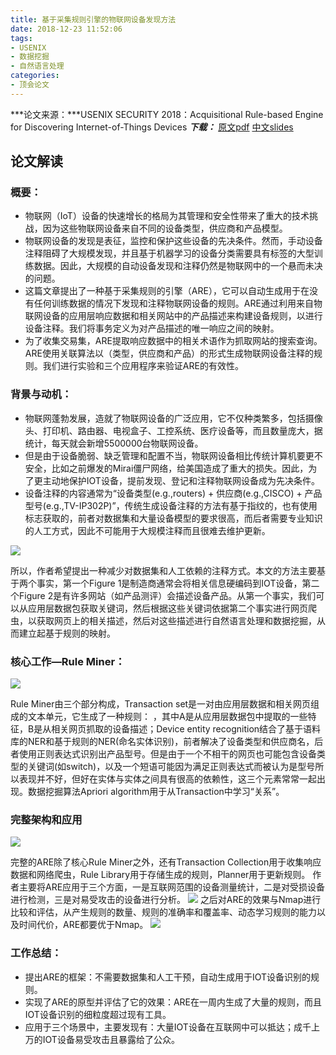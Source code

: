 ```yaml
---
title: 基于采集规则引擎的物联网设备发现方法
date: 2018-12-23 11:52:06
tags:
- USENIX
- 数据挖掘
- 自然语言处理
categories:
- 顶会论文
---
```

***论文来源：***USENIX SECURITY 2018：Acquisitional Rule-based Engine for Discovering Internet-of-Things Devices
***下载：***
[原文pdf](https://www.usenix.org/conference/usenixsecurity18/presentation/feng)
[中文slides](https://res.cloudinary.com/dozyfkbg3/raw/upload/v1553314438/ARE/Rule-based_engine.pptx)

## 论文解读
### 概要：
* 物联网（IoT）设备的快速增长的格局为其管理和安全性带来了重大的技术挑战，因为这些物联网设备来自不同的设备类型，供应商和产品模型。
* 物联网设备的发现是表征，监控和保护这些设备的先决条件。然而，手动设备注释阻碍了大规模发现，并且基于机器学习的设备分类需要具有标签的大型训练数据。因此，大规模的自动设备发现和注释仍然是物联网中的一个悬而未决的问题。
* 这篇文章提出了一种基于采集规则的引擎（ARE），它可以自动生成用于在没有任何训练数据的情况下发现和注释物联网设备的规则。ARE通过利用来自物联网设备的应用层响应数据和相关网站中的产品描述来构建设备规则，以进行设备注释。我们将事务定义为对产品描述的唯一响应之间的映射。
* 为了收集交易集，ARE提取响应数据中的相关术语作为抓取网站的搜索查询。ARE使用关联算法以（类型，供应商和产品）的形式生成物联网设备注释的规则。我们进行实验和三个应用程序来验证ARE的有效性。

### 背景与动机：
* 物联网蓬勃发展，造就了物联网设备的广泛应用，它不仅种类繁多，包括摄像头、打印机、路由器、电视盒子、工控系统、医疗设备等，而且数量庞大，据统计，每天就会新增5500000台物联网设备。
* 但是由于设备脆弱、缺乏管理和配置不当，物联网设备相比传统计算机要更不安全，比如之前爆发的Mirai僵尸网络，给美国造成了重大的损失。因此，为了更主动地保护IOT设备，提前发现、登记和注释物联网设备成为先决条件。
* 设备注释的内容通常为“设备类型(e.g.,routers) + 供应商(e.g.,CISCO) + 产品型号(e.g.,TV-IP302P)”，传统生成设备注释的方法有基于指纹的，也有使用标志获取的，前者对数据集和大量设备模型的要求很高，而后者需要专业知识的人工方式，因此不可能用于大规模注释而且很难去维护更新。

![](https://res.cloudinary.com/dozyfkbg3/image/upload/v1553313806/ARE/1.png)

所以，作者希望提出一种减少对数据集和人工依赖的注释方式。本文的方法主要基于两个事实，第一个Figure 1是制造商通常会将相关信息硬编码到IOT设备，第二个Figure 2是有许多网站（如产品测评）会描述设备产品。从第一个事实，我们可以从应用层数据包获取关键词，然后根据这些关键词依据第二个事实进行网页爬虫，以获取网页上的相关描述，然后对这些描述进行自然语言处理和数据挖掘，从而建立起基于规则的映射。

### 核心工作—Rule Miner：

![](https://res.cloudinary.com/dozyfkbg3/image/upload/v1553313904/ARE/2.png)

  Rule Miner由三个部分构成，Transaction set是一对由应用层数据和相关网页组成的文本单元，它生成了一种规则： ，其中A是从应用层数据包中提取的一些特征，B是从相关网页抓取的设备描述；Device entity recognition结合了基于语料库的NER和基于规则的NER(命名实体识别)，前者解决了设备类型和供应商名，后者使用正则表达式识别出产品型号。但是由于一个不相干的网页也可能包含设备类型的关键词(如switch)，以及一个短语可能因为满足正则表达式而被认为是型号所以表现并不好，但好在实体与实体之间具有很高的依赖性，这三个元素常常一起出现。数据挖掘算法Apriori algorithm用于从Transaction中学习“关系”。

### 完整架构和应用
 ![](https://res.cloudinary.com/dozyfkbg3/image/upload/v1553313904/ARE/4.png)

完整的ARE除了核心Rule Miner之外，还有Transaction Collection用于收集响应数据和网络爬虫，Rule Library用于存储生成的规则，Planner用于更新规则。
作者主要将ARE应用于三个方面，一是互联网范围的设备测量统计，二是对受损设备进行检测，三是对易受攻击的设备进行分析。
![](https://res.cloudinary.com/dozyfkbg3/image/upload/v1553313946/ARE/6.png)
之后对ARE的效果与Nmap进行比较和评估，从产生规则的数量、规则的准确率和覆盖率、动态学习规则的能力以及时间代价，ARE都要优于Nmap。
![](https://res.cloudinary.com/dozyfkbg3/image/upload/v1553313805/ARE/5.png)

### 工作总结：
-	提出ARE的框架：不需要数据集和人工干预，自动生成用于IOT设备识别的规则。
-	实现了ARE的原型并评估了它的效果：ARE在一周内生成了大量的规则，而且IOT设备识别的细粒度超过现有工具。
-	应用于三个场景中，主要发现有：大量IOT设备在互联网中可以抵达；成千上万的IOT设备易受攻击且暴露给了公众。
